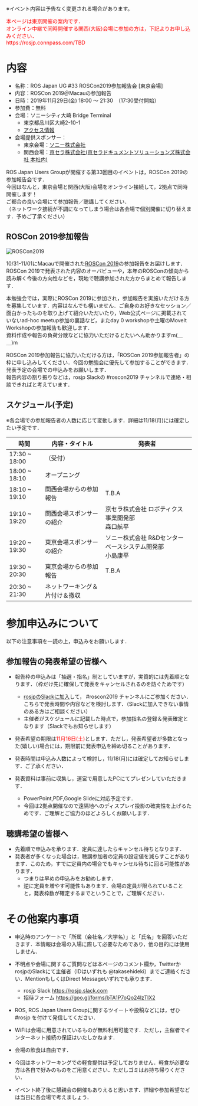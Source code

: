 ※イベント内容は予告なく変更される場合があります。

<font color="red">
本ページは東京開催の案内です．<br>
オンライン中継で同時開催する関西(大阪)会場に参加の方は，下記よりお申し込みください．<br>
https://rosjp.connpass.com/TBD
</font>

# 内容

- 名称：ROS Japan UG #33 ROSCon2019参加報告会 [東京会場]
- 内容：ROSCon 2019＠Macauの参加報告
- 日時：2019年11月29日(金) 18:00 〜 21:30　（17:30受付開始）
- 参加費：無料
- 会場：ソニーシティ大崎 Bridge Terminal
    - 東京都品川区大崎2-10-1
    - [アクセス情報](https://www.sony.co.jp/SonyInfo/CorporateInfo/Data/Map/)
- 会場提供スポンサー：
    - 東京会場：[ソニー株式会社](https://www.sony.co.jp/)
    - 関西会場：[京セラ株式会社(京セラドキュメントソリューションズ株式会社 本社内)](https://www.kyoceradocumentsolutions.co.jp/)

ROS Japan Users Groupが開催する第33回目のイベントは，ROSCon 2019の参加報告会です．  
今回はなんと，東京会場と関西(大阪)会場をオンライン接続して，2拠点で同時開催します！  
ご都合の良い会場にて参加報告／聴講してください．  
（ネットワーク接続が不調になってしまう場合は各会場で個別開催に切り替えます．予めご了承ください）

## ROSCon 2019参加報告

![ROSCon2019](https://roscon.ros.org/2019/img/ROSConMacau.png)


10/31-11/01にMacauで開催された[ROSCon 2019](https://roscon.ros.org/2019/)の参加報告をお届けします．  
ROSCon 2019で発表された内容のオーバビューや，本年のROSConの傾向から読み解く今後の方向性などを，現地で聴講参加された方からまとめて報告します．

本勉強会では，実際にROSCon 2019に参加され，参加報告を実施いただける方を募集しています．内容はなんでも構いません．ご自身のお好きなセッション／面白かったものを取り上げて紹介いただいたり，Web公式ページに掲載されていないad-hoc meetup参加の裏話など，またday 0 workshopや土曜のMoveIt Workshopの参加報告も歓迎します．  
資料作成や報告の負荷分散などに協力いただけるとたいへん助かりますm(＿ ＿)m

ROSCon 2019参加報告に協力いただける方は，「ROSCon 2019参加報告者」の枠に申し込みしてください．今回の勉強会に優先して参加することができます．発表予定の会場での申込みをお願いします．  
報告内容の割り振りなどは，rosjp Slackの #roscon2019 チャンネルで連絡・相談できればと考えています．



## スケジュール(予定)

※各会場での参加報告者の人数に応じて変動します．詳細は11/18(月)には確定したい予定です．


| 時間 | 内容・タイトル | 発表者 |
|------|------|------|
| 17:30 ~ 18:00 | （受付） | |
| 18:00 ~ 18:10 | オープニング | |
| 18:10 ~ 19:10 | 関西会場からの参加報告 | T.B.A |
| 19:10 ~ 19:20 | 関西会場スポンサーの紹介<br> | 京セラ株式会社 ロボティクス事業開発部<br>森口航平 |
| 19:20 ~ 19:30 | 東京会場スポンサーの紹介<br> | ソニー株式会社 R&Dセンター ベースシステム開発部<br>小島康平 |
| 19:30 ~ 20:30 | 東京会場からの参加報告 | T.B.A |
| 20:30 ~ 21:30 | ネットワーキング＆片付け＆撤収 | |

# 参加申込みについて

以下の注意事項を一読の上，申込みをお願いします．

## 参加報告の発表希望の皆様へ

- 報告枠の申込みは「抽選・指名」制としていますが，実質的には先着順となります．（枠だけ先に確保して発表をキャンセルされるのを防ぐためです）
    - [rosjpのSlackに加入](https://goo.gl/forms/bTA1P7oQo24lzTlX2)して， #roscon2019 チャンネルにご参加ください．こちらで発表時間や内容などを検討します．（Slackに加入できない事情のある方はご相談ください）
    - 主催者がスケジュールに記載した時点で，参加指名の登録＆発表確定となります（Slackでもお知らせします）
- 発表希望の期限は<font color="red">11月16日(土)</font>とします．ただし，発表希望者が多数となった(嬉しい)場合には，期限前に発表申込を締め切ることがあります．
- 発表時間は申込み人数によって検討し，11/18(月)には確定してお知らせします．ご了承ください．

- 発表資料は事前に収集し，運営で用意したPCにてプレゼンしていただきます．
    - PowerPoint,PDF,Google Slideに対応予定です．
    - 今回は2拠点開催なので遠隔地へのディスプレイ投影の確実性を上げるためです．ご理解とご協力のほどよろしくお願いします．


## 聴講希望の皆様へ

- 先着順で申込みを承ります．定員に達したらキャンセル待ちとなります．
- 発表者が多くなった場合は，聴講参加者の定員の設定値を減らすことがあります．このため，すでに定員内の場合でもキャンセル待ちに回る可能性があります．
    - つまりは早めの申込みをお勧めします．
    - 逆に定員を増やす可能性もあります．会場の定員が限られていることと，発表枠数が確定するまでということで，ご理解ください．

# その他案内事項

- 申込時のアンケートで「所属（会社名／大学名）」と「氏名」を回答いただきます．本情報は会場の入場に際して必要なためであり，他の目的には使用しません．

- 不明点や会場に関するご質問などは本ページのコメント欄か，TwitterかrosjpのSlackにて主催者（IDはいずれも @takasehideki）までご連絡ください．MentionもしくはDirect Messageいずれでも承ります．
    - rosjp Slack https://rosjp.slack.com
    - 招待フォーム https://goo.gl/forms/bTA1P7oQo24lzTlX2

- ROS, ROS Japan Users Groupに関するツイートや投稿などには，ぜひ #rosjp を付けて発信してください．

- WiFiは会場に用意されているものが無料利用可能です．ただし，主催者でインターネット接続の保証はいたしかねます．

- 会場の飲食は自由です．
- 今回はネットワーキングでの軽食提供は予定しておりません．軽食が必要な方は各自で好みのものをご用意ください．ただしゴミはお持ち帰りください．
- イベント終了後に懇親会の開催もありえると思います．詳細や参加希望などは当日に各会場で考えましょう．


